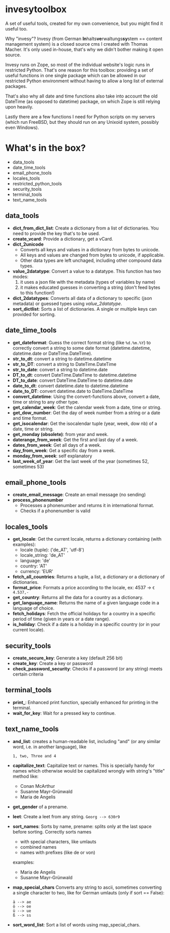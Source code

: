 # invesytoolbox

A set of useful tools, created for my own convenience, but you might find it useful too.

Why "invesy"? Invesy (from German **In**halts**ve**rwaltungs**sy**stem == content management system) is a closed source cms I created with Thomas Macher. It's only used in-house, that's why we didn't bother making it open source.

Invesy runs on Zope, so most of the individual website's logic runs in restricted Python. That's one reason for this toolbox: providing a set of useful functions in one single package which can be allowed in our restricted Python environment without having to allow a long list of external packages.

That's also why all date and time functions also take into account the old DateTime (as opposed to datetime) package, on which Zope is still relying upon heavily.

Lastly there are a few functions I need for Python scripts on my servers (which run FreeBSD, but they should run on any Unixoid system, possibly even Windows).

# What's in the box?
- data_tools
- date\_time\_tools
- email\_phone\_tools
- locales_tools
- restricted\_python\_tools
- security_tools
- terminal_tools
- text_name_tools

## data_tools
- **dict\_from\_dict\_list**: Create a dictionary from a list of dictionaries. You need to provide the key that's to be used.
- **create_vcard**: Provide a dictionary, get a vCard.
- **dict_2unicode**
  - Converts all keys and values in a dictionary from bytes to unicode.
  - All keys and values are changed from bytes to unicode, if applicable.
  - Other data types are left unchaged, including other compound data types.
- **value_2datatype**: Convert a value to a datatype. This function has two modes:
	1. it uses a json file with the metadata (types of variables by name)
	2. it makes educated guesses in converting a string (don't feed bytes to this function!)
- **dict_2datatypes**: Converts all data of a dictionary to specific (json metadata) or guessed types using *value_2datatype*.
- **sort_dictlist**: Sorts a list of dictionaries. A single or multiple keys can provided for sorting.

## date\_time\_tools
- **get_dateformat**: Guess the correct format string (like `%d.%m.%Y`) to correctly convert a string to some date format (datetime.datetime, datetime.date or DateTime.DateTime).
- **str\_to\_dt**: convert a string to datetime.datetime
- **str\_to\_DT**: convert a string to DateTime.DateTime
- **str\_to\_date**: convert a string to datetime.date
- **DT\_to\_dt**: convert DateTime.DateTime to datetime.datetime
- **DT\_to\_date**: convert DateTime.DateTime to datetime.date
- **date\_to\_dt**: convert datetime.date to datetime.datetime
- **date\_to\_DT**: convert datetime.date to DateTime.DateTime
- **convert_datetime**: Using the convert-functions above, convert a date, time or string to any other type.
- **get\_calendar\_week**: Get the calendar week from a date, time or string.
- **get\_dow\_number**: Get the day of week number from a string or a date and time format.
- **get_isocalendar**: Get the isocalendar tuple (year, week, dow nb) of a date, time or string.
- **get_monday (obsolete)**: from year and week.
- **daterange\_from\_week**: Get the first and last day of a week.
- **dates\_from\_week**: Get all days of a week.
- **day\_from\_week**: Get a specific day from a week.
- **monday\_from\_week**: self explanatory
- **last\_week_of\_year**: Get the last week of the year (sometimes 52, sometimes 53)

## email\_phone\_tools
- **create\_email\_message**: Create an email message (no sending)
- **process_phonenumber**
	- Processes a phonenumber and returns it in international format.
	- Checks if a phonenumber is valid

## locales_tools
- **get_locale**: Get the current locale, returns a dictionary containing (with examples):
	- locale (tuple): ('de_AT', 'utf-8')
	- locale_string: 'de_AT'
	- language: 'de'
	- country: 'AT'
	- currency: 'EUR'
- **fetch\_all\_countries**: Returns a tuple, a list, a dictionary or a dictionary of dictionaries.
- **format_price**: Formats a price according to the locale, ex: 4537 -> `€ 4.537,-`
- **get_country**: Returns all the data for a country as a dictionary.
- **get\_language\_name**: Returns the name of a given language code in a language of choice.
- **fetch_holidays**: Fetch the official holidays for a country in a specific period of time (given in years or a date range).
- **is_holiday**: Check if a date is a holiday in a specific country (or in your current locale).

## security_tools
- **create_secure_key**: Generate a key (default 256 bit)
- **create_key**: Create a key or password
- **check\_password\_security**: Checks if a password (or any string) meets certain criteria

## terminal_tools
- **print_**: Enhanced print function, specially enhanced for printing in the terminal.
- **wait\_for\_key**: Wait for a pressed key to continue.

## text\_name\_tools
- **and_list**: creates a human-readable list, including "and" (or any similar word, i.e. in another language), like

	```
	1, two, Three and 4
	```

- **capitalize_text**: Capitalize text or names. This is specially handy for names which otherwise would be capitalized wrongly with string's "title" method like:
	- Conan McArthur
	- Susanne Mayr-Grünwald
	- Maria de Angelis
- **get_gender** of a prename.
- **leet**: Create a leet from any string. 
	`Georg --> 630r9`
- **sort_names**: Sorts by name, prename: splits only at the last space before sorting.
	Correctly sorts names
	- with special characters, like umlauts
	- combined names
	- names with prefixes (like de or von)

	examples:

	- Maria de Angelis
	- Susanne Mayr-Grünwald

- **map\_special\_chars**
Converts any string to ascii, sometimes converting a single character to two, like for German umlauts (only if sort == False):
	
	```
	ä --> ae
	ö --> oe
	ü --> ue
	ß --> ss
	```

- **sort_word_list**: Sort a list of words using map\_special\_chars.
